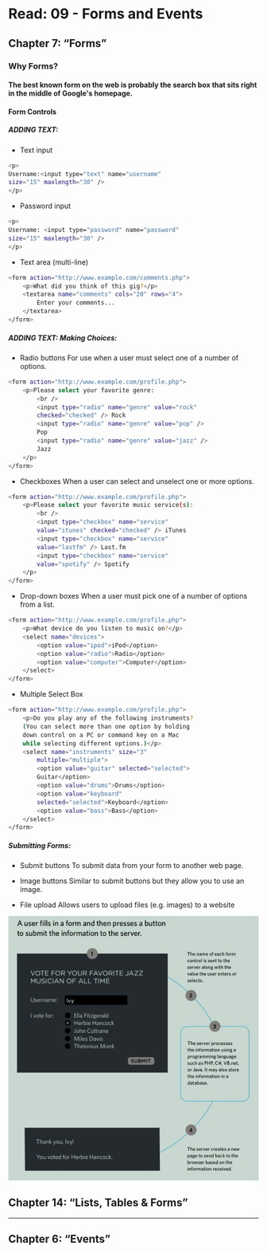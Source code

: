 # Read: 09 - Forms and Events

## Chapter 7: “Forms” 

### Why Forms?

#### The best known form on the web is probably the search box that sits right in the middle of Google's homepage.

#### Form Controls

##### ADDING TEXT:

- Text input
```bash
<p>
Username:<input type="text" name="username"
size="15" maxlength="30" />
</p>
```
- Password input
```bash
<p>
Username: <input type="password" name="password"
size="15" maxlength="30" />
</p>
```
- Text area (multi-line)
```bash
<form action="http://www.example.com/comments.php">
    <p>What did you think of this gig?</p>
    <textarea name="comments" cols="20" rows="4">
        Enter your comments...
    </textarea>
</form>
```

##### ADDING TEXT: Making Choices:
- Radio buttons For use when a user must select one of a number of options.
```bash
<form action="http://www.example.com/profile.php">
    <p>Please select your favorite genre:
        <br />
        <input type="radio" name="genre" value="rock"
        checked="checked" /> Rock
        <input type="radio" name="genre" value="pop" />
        Pop
        <input type="radio" name="genre" value="jazz" />
        Jazz
    </p>
</form>
```
- Checkboxes When a user can select and unselect one or more options.

```bash
<form action="http://www.example.com/profile.php">
    <p>Please select your favorite music service(s):
        <br />
        <input type="checkbox" name="service"
        value="itunes" checked="checked" /> iTunes
        <input type="checkbox" name="service"
        value="lastfm" /> Last.fm
        <input type="checkbox" name="service"
        value="spotify" /> Spotify
    </p>
</form>
```
- Drop-down boxes When a user must pick one of a number of options from a list.
```bash
<form action="http://www.example.com/profile.php">
    <p>What device do you listen to music on?</p>
    <select name="devices">
        <option value="ipod">iPod</option>
        <option value="radio">Radio</option>
        <option value="computer">Computer</option>
    </select>
</form>
```

- Multiple Select Box
```bash
<form action="http://www.example.com/profile.php">
    <p>Do you play any of the following instruments?
    (You can select more than one option by holding
    down control on a PC or command key on a Mac
    while selecting different options.)</p>
    <select name="instruments" size="3"
        multiple="multiple">
        <option value="guitar" selected="selected">
        Guitar</option>
        <option value="drums">Drums</option>
        <option value="keyboard"
        selected="selected">Keyboard</option>
        <option value="bass">Bass</option>
    </select>
</form>
```
##### Submitting Forms:

- Submit buttons To submit data from your form to another web page.

- Image buttons Similar to submit buttons but they allow you to use an image.

- File upload Allows users to upload files (e.g. images) to a website

![img Page 149](./imgPage149.jpg)




## Chapter 14: “Lists, Tables & Forms”

- - -

## Chapter 6: “Events”